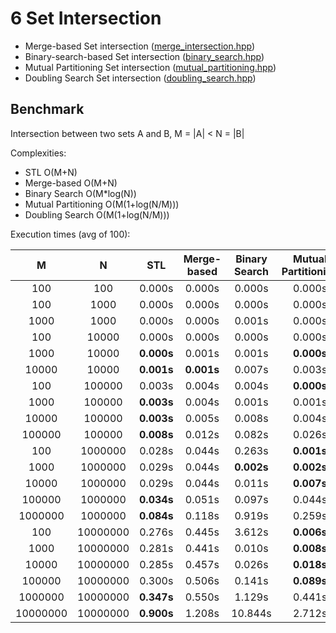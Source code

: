 # 6 Set Intersection

 
- Merge-based Set intersection ([merge_intersection.hpp](merge_intersection.hpp))
- Binary-search-based Set intersection ([binary_search.hpp](binary_search_intersection.hpp))
- Mutual Partitioning Set intersection ([mutual_partitioning.hpp](mutual_partitioning.hpp))
- Doubling Search Set intersection ([doubling_search.hpp](doubling_search.hpp))


Benchmark
------------------

Intersection between two sets A and B, M = |A| < N = |B| 

Complexities:
- STL O(M+N)
- Merge-based O(M+N) 
- Binary Search O(M*log(N))
- Mutual Partitioning O(M(1+log(N/M)))
- Doubling Search O(M(1+log(N/M)))

Execution times (avg of 100):

|  M  |  N  |  STL  |  Merge-based  |  Binary Search  |  Mutual Partitioning  |  Doubling Search  |
|:---:|:---:|:-----:|:-------------:|:---------------:|:---------------------:|:------------------:|
|      100 |      100 | 0.000s | 0.000s | 0.000s | 0.000s | 0.000s |
|      100 |     1000 | 0.000s | 0.000s | 0.000s | 0.000s | 0.000s |
|     1000 |     1000 | 0.000s | 0.000s | 0.001s | 0.000s | 0.001s |
|      100 |    10000 | 0.000s | 0.000s | 0.000s | 0.000s | 0.000s |
|     1000 |    10000 | **0.000s** | 0.001s | 0.001s | **0.000s** | 0.001s |
|    10000 |    10000 | **0.001s** | **0.001s** | 0.007s | 0.003s | 0.007s |
|      100 |   100000 | 0.003s | 0.004s | 0.004s | **0.000s** | **0.000s** |
|     1000 |   100000 | **0.003s** | 0.004s | 0.001s | 0.001s | 0.001s |
|    10000 |   100000 | **0.003s** | 0.005s | 0.008s | 0.004s | 0.009s |
|   100000 |   100000 | **0.008s** | 0.012s | 0.082s | 0.026s | 0.082s |
|      100 |  1000000 | 0.028s | 0.044s | 0.263s | **0.001s** | **0.001s** |
|     1000 |  1000000 | 0.029s | 0.044s | **0.002s** | **0.002s** | **0.002s** |
|    10000 |  1000000 | 0.029s | 0.044s | 0.011s | **0.007s** | 0.012s |
|   100000 |  1000000 | **0.034s** | 0.051s | 0.097s | 0.044s | 0.105s |
|  1000000 |  1000000 | **0.084s** | 0.118s | 0.919s | 0.259s | 0.948s |
|      100 | 10000000 | 0.276s | 0.445s | 3.612s | **0.006s** | 0.007s |
|     1000 | 10000000 | 0.281s | 0.441s | 0.010s | **0.008s** | 0.009s |
|    10000 | 10000000 | 0.285s | 0.457s | 0.026s | **0.018s** | 0.025s |
|   100000 | 10000000 | 0.300s | 0.506s | 0.141s | **0.089s** | 0.162s |
|  1000000 | 10000000 | **0.347s** | 0.550s | 1.129s | 0.441s | 1.164s |
| 10000000 | 10000000 | **0.900s** | 1.208s | 10.844s | 2.712s | 10.976s |


